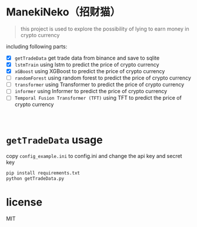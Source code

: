 # ManekiNeko（招财猫）
> this project is used to explore the possibility of lying to earn money in crypto currency  

including following parts:
- [x] `getTradeData` get trade data from binance and save to sqlite
- [x] `lstmTrain` using lstm to predict the price of crypto currency
- [x] `xGBoost` using XGBoost to predict the price of crypto currency
- [ ] `randomForest` using random forest to predict the price of crypto currency
- [ ] `transformer` using Transformer to predict the price of crypto currency
- [ ] `informer` using Informer to predict the price of crypto currency
- [ ] `Temporal Fusion Transformer (TFT)` using TFT to predict the price of crypto currency
<br>

# `getTradeData` usage
copy `config_example.ini` to config.ini and change the api key and secret key

```bash
pip install requirements.txt
python getTradeData.py
```


# license
MIT

